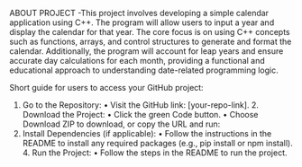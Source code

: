 ABOUT PROJECT -This project involves developing a simple calendar application using C++. The program will allow users to input a year and display the calendar for that year. The core focus is on using C++ concepts such as functions, arrays, and control structures to generate and format the calendar. Additionally, the program will account for leap years and ensure accurate day calculations for each month, providing a functional and educational approach to understanding date-related programming logic.

Short guide for users to access your GitHub project:
  1.	Go to the Repository:
	•	Visit the GitHub link: [your-repo-link].
	2.	Download the Project:
	•	Click the green Code button.
	•	Choose Download ZIP to download, or copy the URL and run:
  3.	Install Dependencies (if applicable):
	•	Follow the instructions in the README to install any required packages (e.g., pip install or npm install).
	4.	Run the Project:
	•	Follow the steps in the README to run the project.
